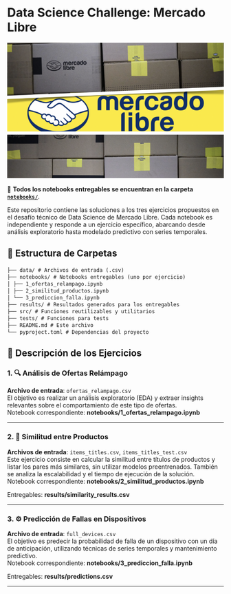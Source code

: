 # Data Science Challenge: Mercado Libre


<p align="center">
  <img src="https://github.com/VictorFrancheto/data-science-challenge-ML/blob/main/image.png">
</p>


📂 **Todos los notebooks entregables se encuentran en la carpeta [`notebooks/`](./notebooks/)**.

Este repositorio contiene las soluciones a los tres ejercicios propuestos en el desafío técnico de Data Science de Mercado Libre. Cada notebook es independiente y responde a un ejercicio específico, abarcando desde análisis exploratorio hasta modelado predictivo con series temporales.

## 🧱 Estructura de Carpetas
```text
├── data/ # Archivos de entrada (.csv)
├── notebooks/ # Notebooks entregables (uno por ejercicio)
│ ├── 1_ofertas_relampago.ipynb
│ ├── 2_similitud_productos.ipynb
│ └── 3_prediccion_falla.ipynb
├── results/ # Resultados generados para los entregables
├── src/ # Funciones reutilizables y utilitarios
├── tests/ # Funciones para tests
├── README.md # Este archivo
└── pyproject.toml # Dependencias del proyecto
```
## 📌 Descripción de los Ejercicios

### 1. 🔍 Análisis de Ofertas Relámpago

**Archivo de entrada**: `ofertas_relampago.csv`  
El objetivo es realizar un análisis exploratorio (EDA) y extraer insights relevantes sobre el comportamiento de este tipo de ofertas.  
Notebook correspondiente: **notebooks/1_ofertas_relampago.ipynb**

---

### 2. 🤝 Similitud entre Productos

**Archivos de entrada**: `items_titles.csv`, `items_titles_test.csv`  
Este ejercicio consiste en calcular la similitud entre títulos de productos y listar los pares más similares, sin utilizar modelos preentrenados. También se analiza la escalabilidad y el tiempo de ejecución de la solución.  
Notebook correspondiente: **notebooks/2\_similitud\_productos.ipynb**


Entregables: **results/similarity_results.csv**

---

### 3. ⚙️ Predicción de Fallas en Dispositivos

**Archivo de entrada**: `full_devices.csv`  
El objetivo es predecir la probabilidad de falla de un dispositivo con un día de anticipación, utilizando técnicas de series temporales y mantenimiento predictivo.  
Notebook correspondiente: **notebooks/3_prediccion_falla.ipynb**

Entregables: **results/predictions.csv**

---
